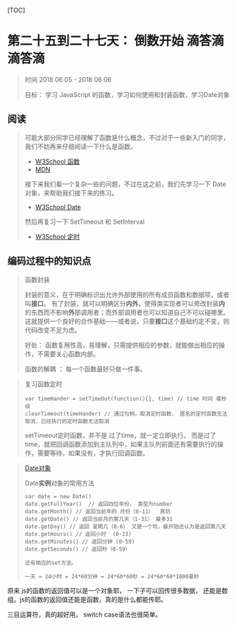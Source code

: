 [TOC]



#  第二十五到二十七天： 倒数开始 滴答滴 滴答滴

> 时间  2018 06 05 - 2018 06  06
>
> 目标： 学习 JavaScript 的函数，学习如何使用和封装函数，学习Date对象 

## 阅读

> 可能大部分同学已经理解了函数是什么概念，不过对于一些新入门的同学，我们不妨再来仔细阅读一下什么是函数。
>
> - [W3School 函数](http://www.w3school.com.cn/js/js_functions.asp)
> - [MDN](https://developer.mozilla.org/zh-CN/docs/Learn/JavaScript/Building_blocks/Functions)
>
> 接下来我们看一个复杂一些的问题，不过在这之前，我们先学习一下 Date 对象，来帮助我们接下来的练习。
>
> - [W3School Date](http://www.w3school.com.cn/js/js_obj_date.asp)
>
> 然后再复习一下 SetTimeout 和 SetInterval
>
> - [W3School 定时](http://www.w3school.com.cn/js/js_timing.asp)

## 编码过程中的知识点

> 函数封装 
>
> 封装的意义，在于明确标识出允许外部使用的所有成员函数和数据项，或者叫**接口**。
> 有了封装，就可以明确区分**内外**，使得类实现者可以修改封装**内**的东西而不影响**外**部调用者；而外部调用者也可以知道自己不可以碰哪里。这就提供一个良好的合作基础——或者说，只要**接口**这个基础约定不变，则代码改变不足为虑。
>
> 好处： 函数复用性高，易理解，只需提供相应的参数，就能做出相应的操作，不需要关心函数内部。
>
> 
>
> 函数的解耦 ：  每一个函数最好只做一件事。

>  
>
> 复习函数定时
>
> ```
> var timeHander = setTimeOut(function(){}, time) // time 时间 毫秒级
> clearTimeout(timeHander) // 通过句柄，取消定时函数， 匿名的定时函数无法取消，已经执行的定时函数无法取消
> 
> ```
>
>  setTimeout定时函数，并不是 过了time，就一定立即执行。 而是过了time，就把回调函数添加到主队列中，如果主队列前面还有需要执行的操作，需要等待，如果没有，才执行回调函数。



> [Date对象](https://developer.mozilla.org/zh-CN/docs/Web/JavaScript/Reference/Global_Objects/Date)
>
> Date**实例**对象的常用方法
>
> ```
> var date = new Date()
> date.getFullYear()  // 返回四位年份， 类型为number
> date.getMonth() // 返回当前年的 月份（0-11）  真坑
> date.getDate() // 返回当前月的第几天（1-31） 最多31
> date.getDay() // 返回 星期几（0-6） 又是一个坑，最开始还认为是返回第几天
> date.getHours() // 返回小时  (0-23)
> date.getMinutes() // 返回分钟 (0-59)
> date.getSeconds() // 返回秒（0-59）
> 
> 还有相应的set方法。 
> 
> ```
>
> ` 一天 = 24小时 = 24*60分钟 = 24*60*60秒 = 24*60*60*1000毫秒 `
>
> 

原来 js的函数的返回值可以是一个对象耶， 一下子可以回传很多数据， 还能是数组。js的函数的返回值还能是函数，真的是什么都能传耶。

三目运算符，真的超好用。 switch case语法也很简单。